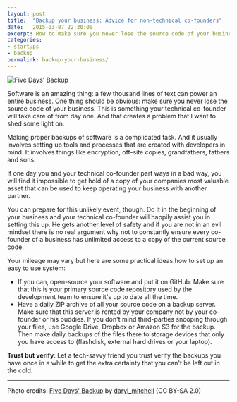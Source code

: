 ```yaml
---
layout: post
title:  "Backup your business: Advice for non-technical co-founders"
date:   2015-03-07 22:30:00
excerpt: How to make sure you never lose the source code of your business.
categories:
- startups
- backup
permalink: backup-your-business/
---
```


![Five Days' Backup](https://farm2.staticflickr.com/1387/1199598508_44cad279a1_z.jpg?zz=1)

Software is an amazing thing: a few thousand lines of text can power an entire business. One thing should be obvious: make sure you never lose the source code of your business. This is something your technical co-founder will take care of from day one. And that creates a problem that I want to shed some light on.

Making proper backups of software is a complicated task. And it usually involves setting up tools and processes that are created with developers in mind. It involves things like encryption, off-site copies, grandfathers, fathers and sons. 

If one day you and your technical co-founder part ways in a bad way, you will find it impossible to get hold of a copy of your companies most valuable asset that can be used to keep operating your business with another partner.

You can prepare for this unlikely event, though. Do it in the beginning of your business and your technical co-founder will happily assist you in setting this up. He gets another level of safety and if you are not in an evil mindset there is no real argument why not to constantly ensure every co-founder of a business has unlimited access to a copy of the current source code.

Your mileage may vary but here are some practical ideas how to set up an easy to use system:

 - If you can, open-source your software and put it on GitHub. Make sure that this is your primary source code repository used by the development team to ensure it's up to date all the time.
 - Have a daily ZIP archive of all your source code on a backup server. Make sure that this server is rented by your company not by your co-founder or his buddies. If you don't mind third-parties snooping through your files, use Google Drive, Dropbox or Amazon S3 for the backup. Then make daily backups of the files there to storage devices that only you have access to (flashdisk, external hard drives or your laptop). 

**Trust but verify**: Let a tech-savvy friend you trust verify the backups you have once in a while to get the extra certainty that you can't be left out in the cold.

----

Photo credits: [Five Days' Backup](https://www.flickr.com/photos/daryl_mitchell/1199598508) by [daryl_mitchell](https://www.flickr.com/photos/daryl_mitchell/) (CC BY-SA 2.0)
